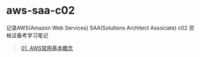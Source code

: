 # aws-saa-c02
记录AWS(Amazon Web Services) SAA(Solutions Architect Associate) c02 资格证备考学习笔记

>[01. AWS常用基本概念](https://github.com/suangjo/aws-saa-c02/blob/main/01.%20AWS%E5%B8%B8%E7%94%A8%E5%9F%BA%E6%9C%AC%E6%A6%82%E5%BF%B5.md)
